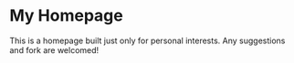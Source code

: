 # My Homepage
This is a homepage built just only for personal interests. Any suggestions and fork are welcomed!



